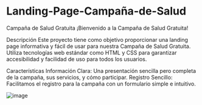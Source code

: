 # Landing-Page-Campaña-de-Salud
Campaña de Salud Gratuita
¡Bienvenido a la Campaña de Salud Gratuita!

Descripción
Este proyecto tiene como objetivo proporcionar una landing page informativa y fácil de usar para nuestra Campaña de Salud Gratuita. Utiliza tecnologías web estándar como HTML y CSS para garantizar accesibilidad y facilidad de uso para todos los usuarios.

Características
Información Clara: Una presentación sencilla pero completa de la campaña, sus servicios, y cómo participar.
Registro Sencillo: Facilitamos el registro para la campaña con un formulario simple e intuitivo.

![image](https://github.com/GaboGabito05/Landing-Page-Campana-de-Salud/assets/143914438/92984a9b-740b-4c01-836a-19aec0168a51)
